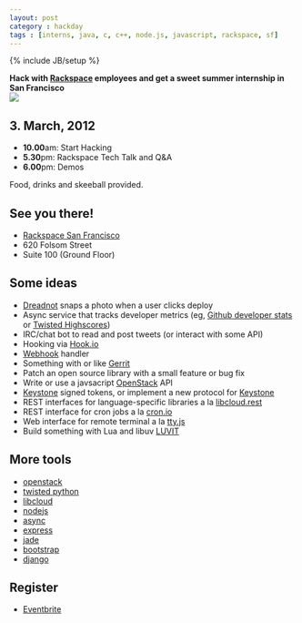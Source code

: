 ```yaml
---
layout: post
category : hackday
tags : [interns, java, c, c++, node.js, javascript, rackspace, sf]
---
```

{% include JB/setup %}

<div class="topinfo center alert"><b>Hack with <a href="http://rackspace.com">Rackspace</a> employees and get a sweet summer internship in San Francisco</b></div>

<img src="{{ ASSET_PATH }}twitter/img/rax_sfo.png">

## 3. March, 2012

<ul class="unstyled">
  <li><b>10.00</b>am: Start Hacking</li>
  <li><b>5.30</b>pm: Rackspace Tech Talk and Q&A</li>
  <li><b>6.00</b>pm: Demos</li>
</ul>

Food, drinks and skeeball provided.

## See you there!

<ul class="unstyled">
  <li><a href="http://maps.google.com/maps?q=620+Folsom+Street,+San+Francisco,+CA,+United+States&hl=de&sll=37.0625,-95.677068&sspn=48.77566,92.724609&oq=620+Folsom+S&hnear=620+Folsom+St,+San+Francisco,+California+94105&t=m&z=16">Rackspace San Francisco</a></li>
  <li>620 Folsom Street</li>
  <li>Suite 100 (Ground Floor)</li>
</ul>

## Some ideas

- [Dreadnot][Dreadnot] snaps a photo when a user clicks deploy
- Async service that tracks developer metrics (eg, [Github developer stats][developer-stats] or [Twisted Highscores][highscores])
- IRC/chat bot to read and post tweets (or interact with some API)
- Hooking via [Hook.io][Hook.io]
- [Webhook][Webhook] handler
- Something with or like [Gerrit][Gerrit]
- Patch an open source library with a small feature or bug fix
- Write or use a javsacript [OpenStack][OpenStack] API
- [Keystone][Keystone] signed tokens, or implement a new protocol for [Keystone][Keystone]
- REST interfaces for language-specific libraries a la [libcloud.rest][lcrest]
- REST interface for cron jobs a la [cron.io][cronio]
- Web interface for remote terminal a la [tty.js][ttyjs]
- Build something with Lua and libuv [LUVIT][luvit]

[Dreadnot]: http://github.com/racker/dreadnot
[OpenStack]: http://openstack.org/ 
[Keystone]: http://keystone.openstack.org/
[Gerrit]: http://code.google.com/p/gerrit/
[webhook]: http://www.webhooks.org/
[Hook.io]: https://github.com/hookio/hook.io
[developer-stats]: https://github.com/hacktheplanet/developer-stats
[highscores]: http://twistedmatrix.com/highscores/
[lcrest]: https://github.com/Kami/libcloud.rest
[cronio]: http://cron.io/
[ttyjs]: https://github.com/chjj/tty.js
[luvit]: http://luvit.io

## More tools

- [openstack](http://openstack.org/ )
- [twisted python](http://twistedmatrix.com/trac/ )
- [libcloud](http://libcloud.apache.org/ )
- [nodejs](http://nodejs.org/ )
- [async](https://github.com/caolan/async )
- [express](http://expressjs.com/ )
- [jade](http://jade-lang.com/ )
- [bootstrap](http://twitter.github.com/bootstrap/ )
- [django](https://www.djangoproject.com/ )

## Register

- [Eventbrite](http://internhackday.eventbrite.com/ )

